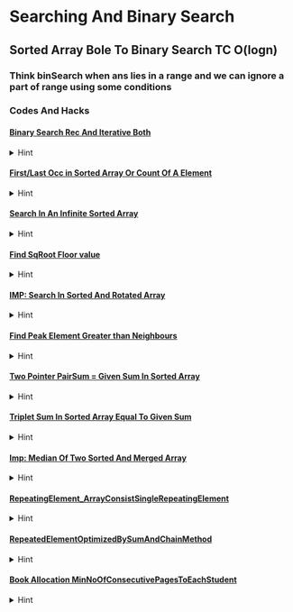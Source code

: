 # Searching And Binary Search 

## Sorted Array Bole To Binary Search TC O(logn)

### Think binSearch when ans lies in a range and we can ignore a part of range using some conditions

### Codes And Hacks

#### [Binary Search Rec And Iterative Both](Searching/BinarySearch.cpp)
<details>
<summary>Hint</summary>
<br>
{ 
Take n,si,ei as a parameter and check if mid element is equal to key if yes return mid 
else if midval > key search in left part o/w search in right half 
don't forget to update mid 
}
</details>

#### [First/Last Occ in Sorted Array Or Count Of A Element](Searching/FirstNLastOccIndexBinSearch.cpp)
<details>
<summary>Hint</summary>
Instead of using while store ans and search for left for left most occ and right for rightmost
//Take care of corner cases for eg: idx = 0 for leftmost and n-1 for rightmost<br>
count = r-l+1;
</details>

#### [Search In An Infinite Sorted Array](Searching/Search_InfiniteArray.cpp)
<details>
<summary>Hint</summary>
Seprately check for 0th idx and then take mid = 1 and use condition of sorting <br>
if v[mid] == key return mid;
if v[mid] < key then i*=2; 
else v[mid] > key search between mid/2+1 to mid-1 <br>

nhi mila to -1 return karne kaa<br>
</details>

#### [Find SqRoot Floor value](Searching/SqRootFloorValue.cpp)
<details>
<summary>Hint</summary>
<br>
agar mid*mid > n to left me <br>
agar mid*mid < n hai to pahle ans store kr lo fir right me search kro<br>
</details>

#### [IMP: Search In Sorted And Rotated Array](Searching/Search_SortedRotatedArray.cpp)
<details>
<summary>Hint</summary>
Graph se socho corner elements ka use kr skte hai

//Left part sorted hoga agar v[mid]>=key hai aur v[si]<=key
else right ke liye rec call kr skte hai
<br>

</details>

#### [Find Peak Element Greater than Neighbours](Searching/PeakElementGreaterThanNeighbours.cpp)
<details>
<summary>Hint</summary>
Corner conditions v[0]>v[1] return v[0]; Similarly if v[n-2]< v[n-1] return v[n-1];<br>
Now if v[mid]>= v[mid-1] && v[mid]>=v[mid+1] return mid;
// dono chote nahi hai mtlb ek to bada hai<br>
else if v[mid-1] > v[mid] 100 % left part contains a peak
else right me<br>


</details>

#### [Two Pointer PairSum = Given Sum In Sorted Array](Searching/TwoPointer.cpp)
<details>
<summary>Hint</summary>
chk if sum is less lft ptr++; else right ptr--  while(leftptr < rightptr)<br>
</details>

#### [Triplet Sum In Sorted Array Equal To Given Sum](Searching/PairOfThreeEqualsGivenSum.cpp)
<details>
<summary>Hint</summary>
Fix i = 0 to < n-2 <br>
find two pair sum by two pointer approach for every left idx i+1 to last for sum = s-v[i] k liye do ki pair<br>
</details>

#### [Imp: Median Of Two Sorted And Merged Array ](Searching/MedianOf2SortedArr.cpp)
<details>
<summary>Hint</summary>
Merge wale concept se to ho jayega pr O(log(n1)) me socho<br>

{
    Binary Search ka concept aise lagega ki <br>

    ....,max1,min1,.....            //i = (si+ei)/2  -->ei ko phle n lenge 
<br>
    ...........,max2,min2,......
<br>
    if(max1 <= min2 && max2 <= min1){
        n1+n2 even to return double max of two + min of two div by 2
        odd ho to max of two ka double return kr do<br>
    }
    else if(max1 > min2){
        ei = i-1;
    }
    else{
        si = i+1;
    }

}
</details>

#### [RepeatingElement_ArrayConsistSingleRepeatingElement](Searching/RepeatingElement.cpp)
<details>
<summary>Hint</summary>
<br>
{ 
    Problem: All elements from 0 to max are present exactly once except repeated

    if(retpeated is even no of times) xor arr with 0 to max and get final ans
    else 
    sort array and chk if v[i] != i and print the ans
 }
</details>

#### [RepeatedElementOptimizedBySumAndChainMethod](Searching/RepeatingElementOptimizedWithChain.cpp)
<details>
<summary>Hint</summary>
<br>
{ 
    Problem: All elements from 0 to max are present exactly once except repeated

    Solution 1 we can use arrsum, 0toMaxi Sum, n-maxi to count freq of rep ele 

    Solution 2 When Smallest Element is 1 : As we do in linked list first detect loop then put slow at 0th idx then inc both slow fast by 1
    first assign v[0] to both slow and fast
    
    then inc slow = v[slow] & fast = v[v[fast]];

    once they meet we will detect loop then put slow = v[0] again

    now increment slow = v[slow] and fast = v[fast] with same speed
    They will meet at repeated point and return slow if mini = 1 
    
    agar 0 bhi hota to sabme add 1 kr dete last me slow-1 return kr dete


}
</details>


#### [Book Allocation MinNoOfConsecutivePagesToEachStudent](Searching/BookAllocationMinPages.cpp)
<details>
<summary>Hint</summary>
<br>
{ 
Ans lies in a range and we can say that if mid is ans then there is a chance for left otherwise find ans in right we will apply bin search and to chk mid is ans or not we will make isPossible funcn

It will take v,mid,k as parameters where k = no of students
we will distribut currsum pages and inc stud count until currsum<=mid
then we will return true or false accordingly using studct<=k 

}
</details>


